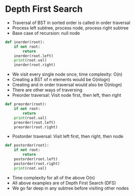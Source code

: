 # Depth First Search

- Traversal of BST in sorted order is called in order traversal
- Process left subtree, process node, process right subtree
- Base case of recursion: null node
```python
def inorder(root):
    if not root:
        return
    inorder(root.left)
    print(root.val)
    inorder(root.right)
```
- We visit every single node once, time complexity: O(n)
- Creating a BST of n elements would be O(nlogn)
- Creating and in order traversal would also be O(nlogn)
- There are other ways of traversing
- Preorder traversal: Visit node first, then left, then right
```python
def preorder(root):
    if not root:
        return
    print(root.val)
    preorder(root.left)
    preorder(root.right)
```
- Postorder traversal: Visit left first, then right, then node
```python
def postorder(root):
    if not root:
        return
    postorder(root.left)
    postorder(root.right)
    print(root.val)
```
- Time complexity for all of the above O(n)
- All above examples are of Depth First Search (DFS)
- We go far deep in any subtree before visiting other nodes